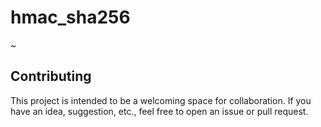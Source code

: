 # hmac_sha256

~

## Contributing

This project is intended to be a welcoming space for collaboration. If you have an idea, suggestion, etc., feel free to open an issue or pull request.
